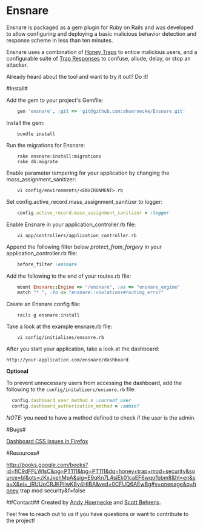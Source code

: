 Ensnare
=======
Ensnare is packaged as a gem plugin for Ruby on Rails and was developed to allow configuring and deploying a basic malicious behavior detection and response scheme in less than ten minutes.

Ensnare uses a combination of [Honey Traps](https://github.com/ahoernecke/Ensnare/wiki#honey-traps) to entice malicious users, and a configurable suite of [Trap Responses](https://github.com/ahoernecke/Ensnare/wiki#response-types) to confuse, allude, delay, or stop an attacker.

Already heard about the tool and want to try it out?  Do it!

#Install#

Add the gem to your project's Gemfile:
```ruby
    gem 'ensnare', :git => 'git@github.com:ahoernecke/Ensnare.git'
```
Install the gem:
```shell
    bundle install
```
Run the migrations for Ensnare:
```shell
    rake ensnare:install:migrations
    rake db:migrate
```
Enable parameter tampering for your application by changing the mass_assignment_sanitizer:
```shell
    vi config/environments/<ENVIRONMENT>.rb
```  
Set config.active_record.mass_assignment_sanitizer to logger:
```ruby
    config.active_record.mass_assignment_sanitizer = :logger 
```   
Enable Ensnare in your application_controller.rb file:
```shell
    vi app/controllers/application_controller.rb
```    
Append the following filter below *protect_from_forgery* in your application_controller.rb file:
```ruby
    before_filter :ensnare
```
Add the following to the end of your routes.rb file:
```ruby
    mount Ensnare::Engine => "/ensnare", :as => "ensnare_engine" 
    match "*_", :to => "ensnare::violations#routing_error"
```
Create an Ensnare config file:
```shell
    rails g ensnare:install
```
Take a look at the example ensnare.rb file:
```shell    
    vi config/initializes/ensanre.rb
```
After you start your application, take a look at the dashboard:

    http://your-application.com/ensnare/dashboard

**Optional**

To prevent unnecessary users from accessing the dashboard, add the following to the `config/initalizers/ensanre.rb` file:
```ruby
  config.dashboard_user_method = :current_user
  config.dashboard_authorization_method = :admin?
```
 *NOTE:* you need to have a method defined to check if the user is the admin.
 
#Bugs#

[Dashboard CSS Issues in Firefox](https://github.com/ahoernecke/ensnare/issues/1)

#Resources#

http://books.google.com/books?id=flC9dFFLWIsC&pg=PT111&lpg=PT111&dq=honey+trap+mod+security&source=bl&ots=zKxJvehMpA&sig=E9qKn7L4siEk01caEF6wqofbbm8&hl=en&sa=X&ei=_iRUUoCRJKPiiwK8y4HIBA&ved=0CFUQ6AEwBg#v=onepage&q=honey trap mod security&f=false

##Contact##
Created by [Andy Hoernecke](https://github.com/ahoernecke) and [Scott Behrens](https://github.com/sbehrens).

Feel free to reach out to us if you have questions or want to contribute to the project!
